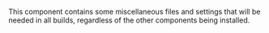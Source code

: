 This component contains some miscellaneous files and settings that will be needed in all builds, regardless of the other components being installed.

